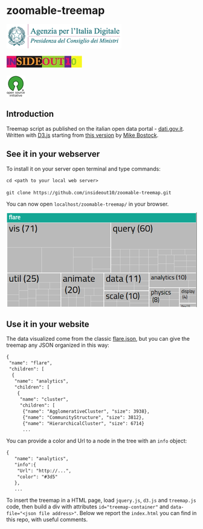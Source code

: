 # zoomable-treemap
![](./img/agid.png)

![](./img/io10.jpg)

![](./img/osi.png)

## Introduction
Treemap script as published on the italian open data portal - [dati.gov.it](http://www.dati.gov.it). Written with [D3.js](http://d3js.org/) starting from [this version](http://bost.ocks.org/mike/treemap/) by [Mike Bostock](http://bost.ocks.org/mike/).

## See it in your webserver

To install it on your server open terminal and type commands:
```
cd <path to your local web server>

git clone https://github.com/insideout10/zoomable-treemap.git
```
You can now open `localhost/zoomable-treemap/` in your browser.

![](./img/screenshot.png)

## Use it in your website

The data visualized come from the classic [flare.json](https://gist.github.com/mbostock/1093025#file-flare-json), but you can give the treemap any JSON organized in this way:

```
{
 "name": "flare",
 "children": [
  {
   "name": "analytics",
   "children": [
    {
     "name": "cluster",
     "children": [
      {"name": "AgglomerativeCluster", "size": 3938},
      {"name": "CommunityStructure", "size": 3812},
      {"name": "HierarchicalCluster", "size": 6714}
      ...
```
You can provide a color and Url to a node in the tree with an `info` object:

```
{
   "name": "analytics",
   "info":{
    "Url": "http://...",
    "color": "#3d5"
   },
   ...

```

To insert the treemap in a HTML page, load `jquery.js`, `d3.js` and `treemap.js` code, then build a div with attributes `id="treemap-container"` and `data-file="<json file address>"`. Below we report the `index.html` you can find in this repo, with useful comments.
